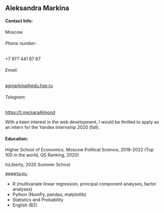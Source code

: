 ## Aleksandra Markina

#### Contact Info: 
Moscow
###### Phone number:
+7 977 441 87 67
###### Email: 
agmarkina@edu.hse.ru
###### Telegram:
https://t.me/saraAlmond

With a keen interest in the web development, I would be thrilled to apply as an intern for the Yandex Internship 2020 (fall). 

#### Education:
Higher School of Economics, Moscow
Political Science, 2018-2022
(Top 100 in the world, QS Ranking, 2020)

InLiberty, 2020 Summer School

####Skills:
* R (multivariate linear regression, principal component analyses, factor analyses)
* Python (NumPy, pandas, matplotlib)
* Statistics and Probability
* English (B2)




